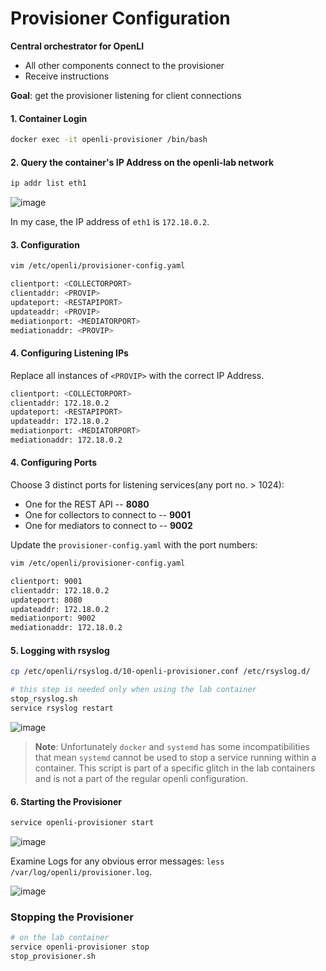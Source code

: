 # Provisioner Configuration

**Central orchestrator for OpenLI**
* All other components connect to the provisioner
* Receive instructions

**Goal**: get the provisioner listening for client connections


#### 1. Container Login

```bash
docker exec -it openli-provisioner /bin/bash
```

#### 2. Query the container's IP Address on the openli-lab network

```bash
ip addr list eth1
```

![image](https://github.com/ShubhamKumar89/OpenLI-Installation/assets/97805339/c2d672a2-e65f-4df3-9369-ad88a39c501b)

In my case, the IP address of `eth1` is `172.18.0.2`.

#### 3. Configuration

```bash
vim /etc/openli/provisioner-config.yaml
```

```bash
clientport: <COLLECTORPORT>
clientaddr: <PROVIP>
updateport: <RESTAPIPORT>
updateaddr: <PROVIP>
mediationport: <MEDIATORPORT>
mediationaddr: <PROVIP>
```

#### 4. Configuring Listening IPs

Replace all instances of `<PROVIP>` with the correct IP Address.

```bash
clientport: <COLLECTORPORT>
clientaddr: 172.18.0.2
updateport: <RESTAPIPORT>
updateaddr: 172.18.0.2
mediationport: <MEDIATORPORT>
mediationaddr: 172.18.0.2
```

#### 4. Configuring Ports

Choose 3 distinct ports for listening services(any port no. > 1024):
* One for the REST API -- **8080**
* One for collectors to connect to -- **9001**
* One for mediators to connect to -- **9002**

Update the `provisioner-config.yaml` with the port numbers:

```bash
vim /etc/openli/provisioner-config.yaml
```

```bash
clientport: 9001
clientaddr: 172.18.0.2
updateport: 8080
updateaddr: 172.18.0.2
mediationport: 9002
mediationaddr: 172.18.0.2
```

#### 5. Logging with rsyslog

```bash
cp /etc/openli/rsyslog.d/10-openli-provisioner.conf /etc/rsyslog.d/

# this step is needed only when using the lab container
stop_rsyslog.sh
service rsyslog restart
```
![image](https://github.com/ShubhamKumar89/OpenLI-Installation/assets/97805339/2f5a8499-bcee-43a9-97d7-212defd6f682)

> **Note**: Unfortunately `docker` and `systemd` has some incompatibilities that mean `systemd` cannot be used to stop a service running within a container. This script is part of a specific glitch in the lab containers and is not a part of the regular openli configuration.

#### 6. Starting the Provisioner

```bash
service openli-provisioner start
```

![image](https://github.com/ShubhamKumar89/OpenLI-Installation/assets/97805339/ea51cfa7-a121-40a4-9915-2365e2fd335c)

Examine Logs for any obvious error messages: `less /var/log/openli/provisioner.log`.

![image](https://github.com/ShubhamKumar89/OpenLI-Installation/assets/97805339/d2197446-38bc-47df-b212-f9b2e6b1588b)

### Stopping the Provisioner

```bash
# on the lab container 
service openli-provisioner stop
stop_provisioner.sh
```






